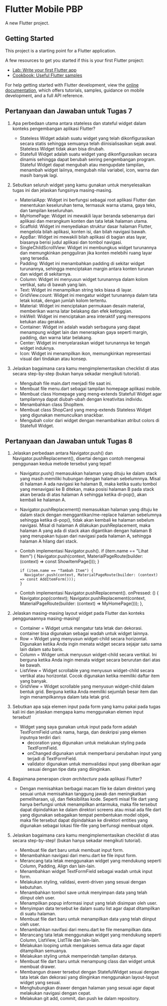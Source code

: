 # Flutter Mobile PBP

A new Flutter project.

## Getting Started

This project is a starting point for a Flutter application.

A few resources to get you started if this is your first Flutter project:

- [Lab: Write your first Flutter app](https://docs.flutter.dev/get-started/codelab)
- [Cookbook: Useful Flutter samples](https://docs.flutter.dev/cookbook)

For help getting started with Flutter development, view the
[online documentation](https://docs.flutter.dev/), which offers tutorials,
samples, guidance on mobile development, and a full API reference.


## Pertanyaan dan Jawaban untuk Tugas 7
1. Apa perbedaan utama antara stateless dan stateful widget dalam konteks pengembangan aplikasi Flutter?
    - Stateless Widget adalah suatu widget yang telah dikonfigurasikan secara statis sehingga semuanya telah diinisialisasikan sejak awal. Stateless Widget tidak akan bisa dirubah.
    - Statefull Widget adalah suatu widget yang dikonfigurasikan secara dinamis sehingga dapat berubah seiring pengembangan program. Stateful Widget dapat mengubah atau mengupdate tampilan, menambah widget laiinya, mengubah nilai variabel, icon, warna dan masih banyak lagi.

2. Sebutkan seluruh widget yang kamu gunakan untuk menyelesaikan tugas ini dan jelaskan fungsinya masing-masing.
    - MaterialApp: Widget ini berfungsi sebagai root aplikasi Flutter dan menentukan keseluruhan tema, termasuk warna utama, gaya teks, dan tampilan keseluruhan.
    - MyHomePage: Widget ini mewakili layar beranda sebenarnya dari aplikasi dan merangkum konten dan tata letak halaman utama.
    - Scaffold: Widget ini menyediakan struktur dasar halaman Flutter, mengelola bilah aplikasi, konten isi, dan bilah navigasi bawah.
    - AppBar: Widget ini mewakili bilah aplikasi di bagian atas layar, biasanya berisi judul aplikasi dan tombol navigasi.
    - SingleChildScrollView: Widget ini membungkus widget turunannya dan memungkinkan pengguliran jika konten melebihi ruang layar yang tersedia.
    - Padding: Widget ini menambahkan padding di sekitar widget turunannya, sehingga menciptakan margin antara konten turunan dan widget di sekitarnya.
    - Column: Widget ini menyusun widget turunannya dalam kolom vertikal, satu di bawah yang lain.
    - Text: Widget ini menampilkan string teks biasa di layar.
    - GridView.count: Widget ini mengatur widget turunannya dalam tata letak kotak, dengan jumlah kolom tertentu.
    - Material: Widget ini menciptakan permukaan desain material, memberikan warna latar belakang dan efek ketinggian.
    - InkWell: Widget ini menciptakan area interaktif yang merespons ketukan atau gerakan.
    - Container: Widget ini adalah wadah serbaguna yang dapat menampung widget lain dan menerapkan gaya seperti margin, padding, dan warna latar belakang.
    - Center: Widget ini menyelaraskan widget turunannya ke tengah widget induknya.
    - Icon: Widget ini menampilkan ikon, memungkinkan representasi visual dari tindakan atau konsep.

3. Jelaskan bagaimana cara kamu mengimplementasikan checklist di atas secara step-by-step (bukan hanya sekadar mengikuti tutorial).
    - Mengubah file main.dart menjadi file saat ini.
    - Membuat file menu.dart sebagai tampilan homepage aplikasi mobile.
    - Membuat class Homepage yang meng-extends Statefull Widget agar tampilannya dapat diubah-ubah dengan kreativitas individu.
    - Menambahkan class ShopItem.
    - Membuat class ShopCard yang meng-extends Stateless Widget yang digunakan memunculkan snackbar.
    - Mengubah color dari widget dengan menambahkan atribut colors di Statefull Widget.

## Pertanyaan dan Jawaban untuk Tugas 8

1. Jelaskan perbedaan antara Navigator.push() dan Navigator.pushReplacement(), disertai dengan contoh mengenai penggunaan kedua metode tersebut yang tepat!
    - Navigator.push() memasukkan halaman yang dituju ke dalam stack yang masih memiliki hubungan dengan halaman sebelumnnya. Misal di halaman A ada navigasi ke halaman B, maka ketika suatu tombol yang menavigasi ke B ditekan, maka posisi halaman B pada stack akan berada di atas halaman A sehingga ketika di-pop(), akan kembali ke halaman A.
    - Navigator.pushReplacement() memasukkan halaman yang dituju ke dalam stack dengan menggantikan/me-replace halaman sebelumnya sehingga ketika di-pop(), tidak akan kembali ke halaman sebelum navigasi. Misal di halaman A dilakukan pushReplacement, maka halaman A yang ada di stack akan digantikan dengan halaman B yang merupakan tujuan dari navigasi pada halaman A, sehingga halaman A hilang dari stack.
    
    - Contoh implementasi Navigator.push().
        if (item.name == "Lihat Item") {
            Navigator.push(context, MaterialPageRoute(builder: (context) => const ShowItemPage()));
          }

          if (item.name == "Tambah Item") {
            Navigator.push(context, MaterialPageRoute(builder: (context) => const AddItemForm()));
          }
    
    - Contoh implementasi Navigator.pushReplacement().
        onPressed: () {
            Navigator.pop(context);
            Navigator.pushReplacement(context, MaterialPageRoute(builder: (context) => MyHomePage()));
        },

2. Jelaskan masing-masing layout widget pada Flutter dan konteks penggunaannya masing-masing!
    - Container = Widget untuk mengatur tata letak dan dekorasi. container bisa digunakan sebagai wadah untuk widget lainnya.
    - Row = Widget yang menyusun widget-child secara horizontal. Digunakan ketika Anda ingin menata widget secara sejajar satu sama lain dalam satu baris.
    - Column = Widger untuk menyusun widget-child secara vertikal. Ini berguna ketika Anda ingin menata widget secara berurutan dari atas ke bawah.
    - ListView = Widget scrollable yang menyusun widget-child secara vertikal atau horizontal. Cocok digunakan ketika memiliki daftar item yang banyak.
    - GridView = Widget scrollable yang menyusun widget-child dalam bentuk grid. Berguna ketika Anda memiliki sejumlah besar item dan ingin menampilkannya dalam tata letak grid.

3. Sebutkan apa saja elemen input pada form yang kamu pakai pada tugas kali ini dan jelaskan mengapa kamu menggunakan elemen input tersebut!
    - Widget yang saya gunakan untuk input pada form adalah TextFormField untuk nama, harga, dan deskripsi yang elemen inputnya terdiri dari:
        - decoration yang digunakan untuk melakukan styling pada TextFormField.
        - onChanged digunakan untuk memperbarui perubahan input yang terjadi di TextFormField.
        - validator digunakan untuk memvalidasi input yang diberikan agar sesuai dengan tipe data yang diinginkan.

4. Bagaimana penerapan *clean architecture* pada aplikasi Flutter?
    - Dengan memisahkan berbagai macam file ke dalam direktori yang sesuai untuk memisahkan tanggung jawab dan meningkatkan pemeliharaan, uji, dan fleksibilitas kode. Seperti misal file dart yang hanya berfungsi untuk menampilkan antarmuka, maka file tersebut dapat dipindahkan ke dalam direktori screens atau misal ada file dart yang digunakan sebagaikan tempat pembentukan model objek, maka file tersebut dapat dipindahkan ke direktori entities yang digunakan sebagai lokasi file-file yang berfunsgi membuat objek.

5. Jelaskan bagaimana cara kamu mengimplementasikan checklist di atas secara step-by-step! (bukan hanya sekadar mengikuti tutorial).
    - Membuat file dart baru untuk membuat input form.
    - Menambahkan navigasi dari menu.dart ke file input form.
    - Merancang tata letak menggunakan widget yang mendukung seperti Column, Padding, Align dan lain-lain.
    - Menambahkan widget TextFormField sebagai wadah untuk input form.
    - Melakukan styling, validasi, event-driven yang sesuai dengan kebutuhan.
    - Menambahkan tombol save untuk menyimpan data yang telah diinput oleh user.
    - Menampilkan popup informasi input yang telah disimpan oleh user.
    - Menyimpan data tersebut ke dalam suatu list agar dapat ditampilkan di suatu halaman.
    - Membuat file dart baru untuk menampilkan data yang telah diinput oleh user.
    - Menambahkan navifasi dari menu.dart ke file menampilkan data.
    - Merancang tata letak menggunakan widget yang mendukung seperti Column, ListView, ListTile dan lain-lain.
    - Melakukan looping untuk mengakses semua data agar dapat ditampilkan semuanya.
    - Melakukan styling untuk memperindah tampilan datanya.
    - Membuat file dart baru untuk menampung class dan widget untuk membuat drawer.
    - Membangun drawer tersebut dengan StatefulWidget sesuai dengan tata letak dan dekorasi yang diinginkan menggunakan layout-layout widget yang sesuai.
    - Menghubungkan drawer dengan halaman yang sesuai agar dapat melakukan navigasi dengan cepat.
    - Melakukan git add, commit, dan push ke dalam repository.